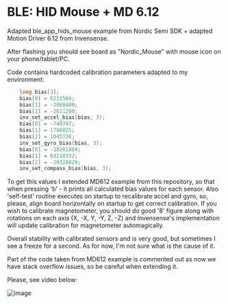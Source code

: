 # BLE: HID Mouse + MD 6.12

Adapted ble_app_hids_mouse example from Nordic Semi SDK + adapted Motion Driver 6.12 from Invensense.

After flashing you should see board as "Nordic_Mouse" with mouse icon on your phone/tablet/PC.

Code contains hardcoded calibration parameters adapted to my environment:

```C
    long bias[3];
    bias[0] = 6211584;
    bias[1] = -2068480;
    bias[2] = -2611200;
    inv_set_accel_bias(bias, 3);
    bias[0] = -748747;
    bias[1] = 1786825;
    bias[2] = 1045736;
    inv_set_gyro_bias(bias, 3);
    bias[0] = -10261884;
    bias[1] = 63218332;
    bias[2] = -29328029;
    inv_set_compass_bias(bias, 3);
```

To get this values I extended MD612 example from this repository, so that when pressing 'b' - it prints all calculated bias values for each sensor.
Also 'self-test' routine executes on startup to recalibrate accel and gyro, so, please, align board horizontally on startup to get correct calibration.
If you wish to calibrate magnetometer, you should do good '8' figure along with rotations on each axis (X, -X, Y, -Y, Z, -Z) and Invensense's implementation will update calibration for magnetometer automagically.

Overall stability with calibrated sensors and is very good, but sometimes I see a freeze for a second. As for now, I'm not sure what is the cause of it.

Part of the code taken from MD612 example is commented out as now we have stack overflow issues, so be careful when extending it.

Please, see video below:

![image](https://cloud.githubusercontent.com/assets/14309815/22438204/bef53b62-e733-11e6-9408-a8c41516bd13.gif)
